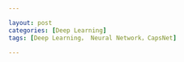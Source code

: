 ```yaml
---

layout: post
categories: [Deep Learning]
tags: [Deep Learning， Neural Network，CapsNet]

---
```


# 